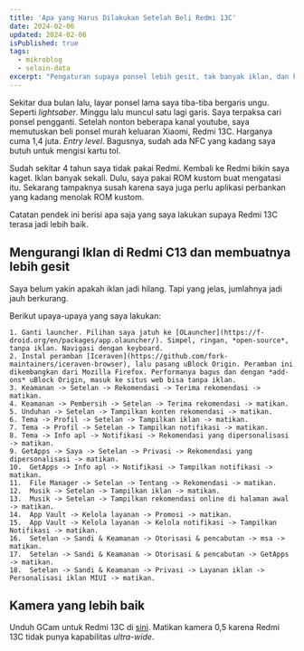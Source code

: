 ```yaml
---
title: 'Apa yang Harus Dilakukan Setelah Beli Redmi 13C'
date: 2024-02-06
updated: 2024-02-06
isPublished: true
tags:
  - mikroblog
  - selain-data
excerpt: "Pengaturan supaya ponsel lebih gesit, tak banyak iklan, dan kamera lebih baik."
---
```


Sekitar dua bulan lalu, layar ponsel lama saya tiba-tiba bergaris ungu. Seperti *lightsaber*. Minggu lalu muncul satu lagi garis. Saya terpaksa cari ponsel pengganti. Setelah nonton beberapa kanal youtube, saya memutuskan beli ponsel murah keluaran Xiaomi, Redmi 13C. Harganya cuma 1,4 juta. *Entry level*. Bagusnya, sudah ada NFC yang kadang saya butuh untuk mengisi kartu tol.


Sudah sekitar 4 tahun saya tidak pakai Redmi. Kembali ke Redmi bikin saya kaget. Iklan banyak sekali. Dulu, saya pakai ROM kustom buat mengatasi itu. Sekarang tampaknya susah karena saya juga perlu aplikasi perbankan yang kadang menolak ROM kustom.

Catatan pendek ini berisi apa saja yang saya lakukan supaya Redmi 13C terasa jadi lebih baik.

## Mengurangi Iklan di Redmi C13 dan membuatnya lebih gesit

Saya belum yakin apakah iklan jadi hilang. Tapi yang jelas, jumlahnya jadi jauh berkurang.

Berikut upaya-upaya yang saya lakukan:
    
    1. Ganti launcher. Pilihan saya jatuh ke [OLauncher](https://f-droid.org/en/packages/app.olauncher/). Simpel, ringan, *open-source*, tanpa iklan. Navigasi dengan keyboard.
    2. Instal peramban [Iceraven](https://github.com/fork-maintainers/iceraven-browser), lalu pasang uBlock Origin. Peramban ini dikembangkan dari Mozilla Firefox. Performanya bagus dan dengan *add-ons* uBlock Origin, masuk ke situs web bisa tanpa iklan.
    3. Keamanan -> Setelan -> Rekomendasi -> Terima rekomendasi -> matikan.
    4. Keamanan -> Pembersih -> Setelan -> Terima rekomendasi -> matikan.
    5. Unduhan -> Setelan -> Tampilkan konten rekomendasi -> matikan.
    6. Tema -> Profil -> Setelan -> Tampilkan iklan -> matikan.
    7. Tema -> Profil -> Setelan -> Tampilkan notifikasi -> matikan.
    8. Tema -> Info apl -> Notifikasi -> Rekomendasi yang dipersonalisasi -> matikan.
    9. GetApps -> Saya -> Setelan -> Privasi -> Rekomendasi yang dipersonalisasi -> matikan.
    10.  GetApps -> Info apl -> Notifikasi -> Tampilkan notifikasi -> matikan.
    11.  File Manager -> Setelan -> Tentang -> Rekomendasi -> matikan.
    12.  Musik -> Setelan -> Tampilkan iklan -> matikan.
    13.  Musik -> Setelan -> Tampilkan rekomendasi online di halaman awal -> matikan.
    14.  App Vault -> Kelola layanan -> Promosi -> matikan.
    15.  App Vault -> Kelola layanan -> Kelola notifikasi -> Tampilkan Notifikasi -> matikan.
    16.  Setelan -> Sandi & Keamanan -> Otorisasi & pencabutan -> msa -> matikan.
    17.  Setelan -> Sandi & Keamanan -> Otorisasi & pencabutan -> GetApps -> matikan.
    18.  Setelan -> Sandi & Keamanan -> Privasi -> Layanan iklan -> Personalisasi iklan MIUI -> matikan.

## Kamera yang lebih baik

Unduh GCam untuk Redmi 13C di [sini](https://www.celsoazevedo.com/files/android/google-camera/dev-bsg/f/dl88/). Matikan kamera 0,5 karena Redmi 13C tidak punya kapabilitas *ultra-wide*.

